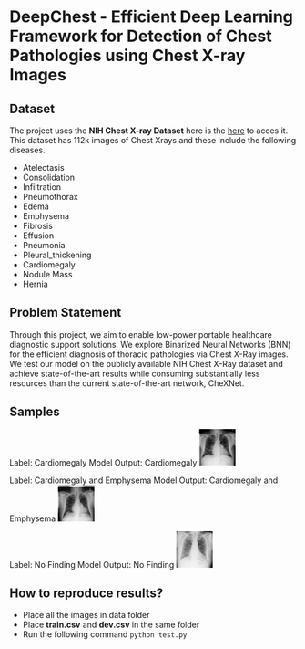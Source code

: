 # DeepChest - Efficient Deep Learning Framework for Detection of Chest Pathologies using Chest X-ray Images

## Dataset

The project uses the **NIH Chest X-ray Dataset** here is the [here](https://www.kaggle.com/nih-chest-xrays/data) to acces it. This dataset has 112k images of Chest Xrays and these include the following diseases.

- Atelectasis
- Consolidation
- Infiltration
- Pneumothorax
- Edema
- Emphysema
- Fibrosis
- Effusion
- Pneumonia
- Pleural_thickening
- Cardiomegaly
- Nodule Mass
- Hernia

## Problem Statement
Through this project, we aim to enable low-power portable healthcare diagnostic support solutions. We explore Binarized Neural Networks (BNN) for the efficient diagnosis of thoracic pathologies via Chest X-Ray images. We test our model on the publicly available NIH Chest X-Ray dataset and achieve state-of-the-art results while consuming substantially less resources than the current state-of-the-art network, CheXNet.

## Samples
Label: Cardiomegaly     Model Output: Cardiomegaly
![alt text](https://github.com/vishal17209/ACV_Project_ChestXRayBNN/blob/main/sample1.png "sample1")

Label: Cardiomegaly and Emphysema     Model Output: Cardiomegaly and Emphysema
![alt text](https://github.com/vishal17209/ACV_Project_ChestXRayBNN/blob/main/sample2.png "sample2")

Label: No Finding     Model Output: No Finding
![alt text](https://github.com/vishal17209/ACV_Project_ChestXRayBNN/blob/main/sample3.png "sample3")

## How to reproduce results?

- Place all the images in data folder
- Place **train.csv** and **dev.csv** in the same folder
- Run the following command `python test.py`
